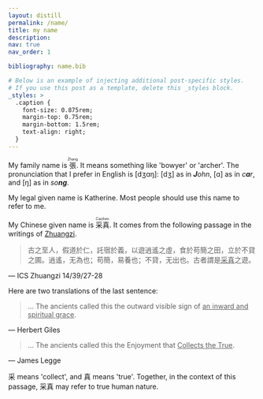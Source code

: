 ```yaml
---
layout: distill
permalink: /name/
title: my name
description:
nav: true
nav_order: 1

bibliography: name.bib

# Below is an example of injecting additional post-specific styles.
# If you use this post as a template, delete this _styles block.
_styles: >
  .caption {
    font-size: 0.875rem;
    margin-top: 0.75rem;
    margin-bottom: 1.5rem;
    text-align: right;
  }
---
```


My family name is <ruby><span lang="zh">張</span> <rt>Zhang</rt></ruby>. It means something like 'bowyer' or 'archer'. The pronunciation that I prefer in English is <span style="font-weight: normal;">[dʒɑŋ]</span>: <span style="font-weight: normal;">[dʒ]</span> as in _**J**ohn_, <span style="font-weight: normal;">[ɑ]</span> as in _c**a**r_, and <span style="font-weight: normal;">[ŋ]</span> as in _so**ng**_.

My legal given name is Katherine. Most people should use this name to refer to me.

My Chinese given name is <ruby><span lang="zh">采真</span> <rt>Caizhen</rt></ruby>. It comes from the following passage in the writings of [Zhuangzi](https://plato.stanford.edu/entries/zhuangzi/).

> <span lang="zh" style="font-style: normal;">古之至人，假道於仁，託宿於義，以遊逍遙之虛，食於苟簡之田，立於不貸之圃。逍遙，无為也；苟簡，易養也；不貸，无出也。古者謂是<u>采真</u>之遊。</span>

<div class="caption">
  — ICS Zhuangzi 14/39/27-28<d-cite key="icszhuangzi"></d-cite>
</div>

Here are two translations of the last sentence:

> ... The ancients called this the outward visible sign of <u>an inward and spiritual grace</u>.

<div class="caption">
  — Herbert Giles<d-cite key="giles1889"></d-cite>
</div>

> ... The ancients called this the Enjoyment that <u>Collects the True</u>.

<div class="caption">
  — James Legge<d-cite key="legge1891"></d-cite>
</div>

<span lang="zh">采</span> means 'collect', and <span lang="zh">真</span> means 'true'. Together, in the context of this passage, <span lang="zh">采真</span> may refer to true human nature.<d-cite key="chong2011"></d-cite>

